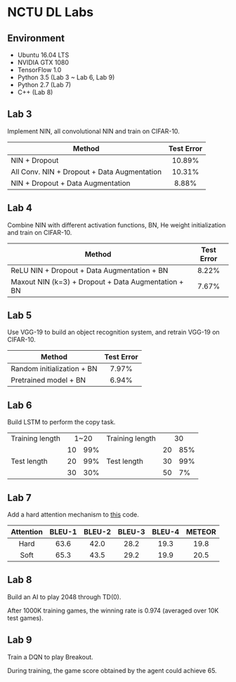 # NCTU DL Labs

## Environment

- Ubuntu 16.04 LTS
- NVIDIA GTX 1080
- TensorFlow 1.0
- Python 3.5 (Lab 3 ~ Lab 6, Lab 9)
- Python 2.7 (Lab 7)
- C++ (Lab 8)

## Lab 3

Implement NIN, all convolutional NIN and train on CIFAR-10.

| Method                                      | Test Error |
| ------------------------------------------- |:----------:|
| NIN + Dropout                               | 10.89%     |
| All Conv. NIN + Dropout + Data Augmentation | 10.31%     |
| NIN + Dropout + Data Augmentation           | 8.88%      |

## Lab 4

Combine NIN with different activation functions, BN, He weight initialization and train on CIFAR-10.

| Method                                              | Test Error |
| --------------------------------------------------- |:----------:|
| ReLU NIN + Dropout + Data Augmentation + BN         | 8.22%      |
| Maxout NIN (k=3) + Dropout + Data Augmentation + BN | 7.67%      |

## Lab 5

Use VGG-19 to build an object recognition system, and retrain VGG-19 on CIFAR-10.

| Method                     | Test Error |
| -------------------------- |:----------:|
| Random initialization + BN | 7.97%      |
| Pretrained model + BN      | 6.94%      |

## Lab 6

Build LSTM to perform the copy task.

<table>
  <tr>
    <td>Training length</td>
    <td colspan="2" style="text-align:center">1~20</td>
    <td>Training length</td>
    <td colspan="2" style="text-align:center">30</td>
  </tr>
  <tr>
    <td rowspan="3" style="vertical-align:middle">Test length</td>
    <td>10</td>
    <td>99%</td>
    <td rowspan="3" style="vertical-align:middle">Test length</td>
    <td>20</td>
    <td>85%</td>
  </tr>
  <tr>
    <td>20</td>
    <td>99%</td>
    <td>30</td>
    <td>99%</td>
  </tr>
  <tr>
    <td>30</td>
    <td>30%</td>
    <td>50</td>
    <td>7%</td>
  </tr>
</table>

## Lab 7

Add a hard attention mechanism to [this](https://github.com/yunjey/show-attend-and-tell) code.

| Attention | BLEU-1 | BLEU-2 | BLEU-3 | BLEU-4 | METEOR |
|:---------:|:------:|:------:|:------:|:------:|:------:|
| Hard      | 63.6   | 42.0   | 28.2   | 19.3   | 19.8   |
| Soft      | 65.3   | 43.5   | 29.2   | 19.9   | 20.5   |

## Lab 8

Build an AI to play 2048 through TD(0).

After 1000K training games, the winning rate is 0.974 (averaged over 10K test games).

## Lab 9

Train a DQN to play Breakout.

During training, the game score obtained by the agent could achieve 65.

